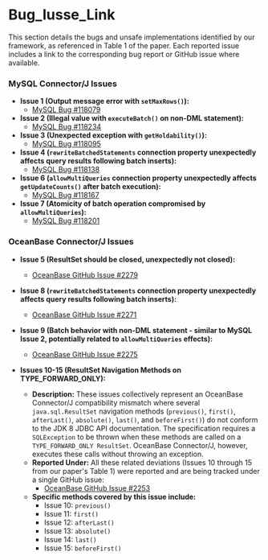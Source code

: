 # Bug_Iusse_Link

This section details the bugs and unsafe implementations identified by our framework, as referenced in Table 1 of the paper. Each reported issue includes a link to the corresponding bug report or GitHub issue where available.

### MySQL Connector/J Issues

*   **Issue 1 (Output message error with `setMaxRows()`):**
    *   [MySQL Bug #118079](https://bugs.mysql.com/bug.php?id=118079)
*   **Issue 2 (Illegal value with `executeBatch()` on non-DML statement):**
    *   [MySQL Bug #118234](https://bugs.mysql.com/bug.php?id=118234)
*   **Issue 3 (Unexpected exception with `getHoldability()`):**
    *   [MySQL Bug #118095](https://bugs.mysql.com/bug.php?id=118095)
*   **Issue 4 (`rewriteBatchedStatements` connection property unexpectedly affects query results following batch inserts):**
    *   [MySQL Bug #118138](https://bugs.mysql.com/bug.php?id=118138)
*   **Issue 6 (`allowMultiQueries` connection property unexpectedly affects `getUpdateCounts()` after batch execution):**
    *   [MySQL Bug #118167](https://bugs.mysql.com/bug.php?id=118167)
*   **Issue 7 (Atomicity of batch operation compromised by `allowMultiQueries`):**
    *   [MySQL Bug #118201](https://bugs.mysql.com/bug.php?id=118201)

### OceanBase Connector/J Issues

*   **Issue 5 (ResultSet should be closed, unexpectedly not closed):**
    *   [OceanBase GitHub Issue #2279](https://github.com/oceanbase/oceanbase/issues/2279)
*   **Issue 8 (`rewriteBatchedStatements` connection property unexpectedly affects query results following batch inserts):**
    *   [OceanBase GitHub Issue #2271](https://github.com/oceanbase/oceanbase/issues/2271)
*   **Issue 9 (Batch behavior with non-DML statement - similar to MySQL Issue 2, potentially related to `allowMultiQueries` effects):**
    *   [OceanBase GitHub Issue #2275](https://github.com/oceanbase/oceanbase/issues/2275)


*   **Issues 10-15 (ResultSet Navigation Methods on TYPE_FORWARD_ONLY):**
    *   **Description:** These issues collectively represent an OceanBase Connector/J compatibility mismatch where several `java.sql.ResultSet` navigation methods (`previous()`, `first()`, `afterLast()`, `absolute()`, `last()`, and `beforeFirst()`) do not conform to the JDK 8 JDBC API documentation. The specification requires a `SQLException` to be thrown when these methods are called on a `TYPE_FORWARD_ONLY ResultSet`. OceanBase Connector/J, however, executes these calls without throwing an exception.
    *   **Reported Under:** All these related deviations (Issues 10 through 15 from our paper's Table 1) were reported and are being tracked under a single GitHub issue:
        *   [OceanBase GitHub Issue #2253](https://github.com/oceanbase/oceanbase/issues/2253)
    *   **Specific methods covered by this issue include:**
        *   Issue 10: `previous()`
        *   Issue 11: `first()`
        *   Issue 12: `afterLast()`
        *   Issue 13: `absolute()`
        *   Issue 14: `last()`
        *   Issue 15: `beforeFirst()`
